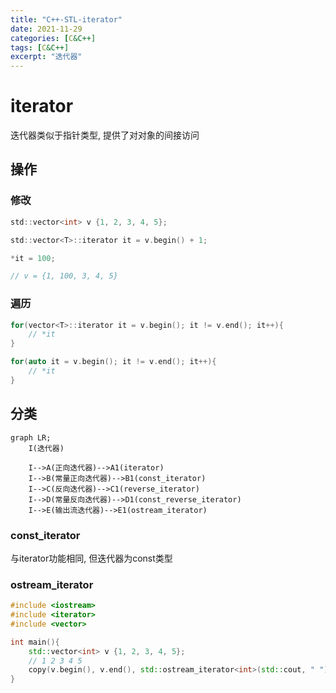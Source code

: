 ```yaml
---
title: "C++-STL-iterator"
date: 2021-11-29
categories: [C&C++]
tags: [C&C++]
excerpt: "迭代器"
---
```


# iterator

迭代器类似于指针类型, 提供了对对象的间接访问

## 操作

### 修改

```c
std::vector<int> v {1, 2, 3, 4, 5};

std::vector<T>::iterator it = v.begin() + 1;

*it = 100;

// v = {1, 100, 3, 4, 5}
```

### 遍历

```c
for(vector<T>::iterator it = v.begin(); it != v.end(); it++){
    // *it
}
```

```c
for(auto it = v.begin(); it != v.end(); it++){
    // *it
}
```

## 分类

```mermaid
graph LR;
    I(迭代器)

    I-->A(正向迭代器)-->A1(iterator)
    I-->B(常量正向迭代器)-->B1(const_iterator)
    I-->C(反向迭代器)-->C1(reverse_iterator)
    I-->D(常量反向迭代器)-->D1(const_reverse_iterator)
    I-->E(输出流迭代器)-->E1(ostream_iterator)
```

### const_iterator

与iterator功能相同, 但迭代器为const类型

### ostream_iterator

```c++
#include <iostream>
#include <iterator>
#include <vector>

int main(){
    std::vector<int> v {1, 2, 3, 4, 5};
    // 1 2 3 4 5
    copy(v.begin(), v.end(), std::ostream_iterator<int>(std::cout, " "));
}
```